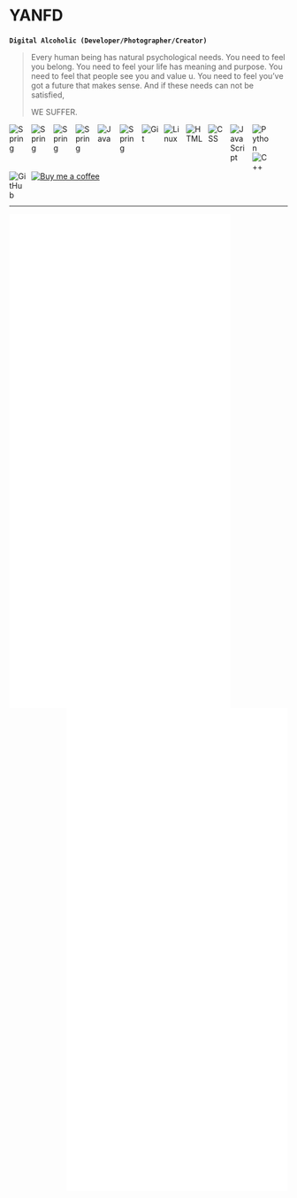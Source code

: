 # YANFD

**`Digital Alcoholic (Developer/Photographer/Creator)`**

> Every human being has natural psychological needs. You need to feel you belong. You need to feel your life has meaning and purpose. You need to feel that people see you and value u. You need to feel you’ve got a future that makes sense. And if these needs can not be satisfied,
>
> WE SUFFER.
>




   </p>

<img align="left" alt="Spring" width="30px" style="padding-right:10px;" src="https://cdn.jsdelivr.net/gh/devicons/devicon/icons/apple/apple-original.svg" />

<img align="left" alt="Spring" width="30px" style="padding-right:10px;" src="https://cdn.jsdelivr.net/gh/devicons/devicon/icons/ubuntu/ubuntu-plain.svg" />

<img align="left" alt="Spring" width="30px" style="padding-right:10px;" src="https://cdn.jsdelivr.net/gh/devicons/devicon/icons/visualstudio/visualstudio-plain.svg" />

<img align="left" alt="Spring" width="30px" style="padding-right:10px;" src="https://cdn.jsdelivr.net/gh/devicons/devicon/icons/mysql/mysql-original.svg" />

<img align="left" alt="Java" width="30px" style="padding-right:10px;" src="https://cdn.jsdelivr.net/gh/devicons/devicon/icons/java/java-original.svg"/>
<img align="left" alt="Spring" width="30px" style="padding-right:10px;" src="https://cdn.jsdelivr.net/gh/devicons/devicon/icons/spring/spring-original.svg" />
<img align="left" alt="Git" width="30px" style="padding-right:10px;" src="https://cdn.jsdelivr.net/gh/devicons/devicon/icons/git/git-original.svg" />
<img align="left" alt="Linux" width="30px" style="padding-right:10px;" src="https://cdn.jsdelivr.net/gh/devicons/devicon/icons/linux/linux-original.svg" />
<img align="left" alt="HTML" width="30px" style="padding-right:10px;" src="https://cdn.jsdelivr.net/gh/devicons/devicon/icons/html5/html5-plain.svg" />
<img align="left" alt="CSS" width="30px" style="padding-right:10px;" src="https://cdn.jsdelivr.net/gh/devicons/devicon/icons/css3/css3-plain.svg" />
<img align="left" alt="JavaScript" width="30px" style="padding-right:10px;" src="https://cdn.jsdelivr.net/gh/devicons/devicon/icons/javascript/javascript-plain.svg" />
<img align="left" alt="Python" width="30px" style="padding-right:10px;" src="https://cdn.jsdelivr.net/gh/devicons/devicon/icons/python/python-plain.svg" />
<img align="left" alt="C++" width="30px" style="padding-right:10px;" src="https://cdn.jsdelivr.net/gh/devicons/devicon/icons/cplusplus/cplusplus-line.svg" />
<img align="left" alt="GitHub" width="30px" style="padding-right:10px;" src="https://cdn.jsdelivr.net/gh/devicons/devicon/icons/github/github-original.svg" />

<a href="https://ko-fi.com/yan365833" title="Buy me a coffee" rel="nofollow">

​    <img src="https://custom-icon-badges.demolab.com/badge/-Buy_me_a_coffee-FF5E5B" alt="Buy me a coffee" data-canonical-src="https://custom-icon-badges.demolab.com/badge/-Buy_me_a_coffee-FF5E5B?style=for-the-badge&amp;logo=kofi&amp;logoColor=white" style="max-width: 100%;">

 </a>

</br>

---



[<img align="left" width="400" alt="这是生成的图片，无互动" src="https://github.com/yanfd/yanfd/blob/main/metrics.left.svg">](#)
[<img align="right" width="400" alt="这是生成的图片，无互动" src="https://github.com/yanfd/yanfd/blob/main/metrics.right.svg">](#)
















</details>